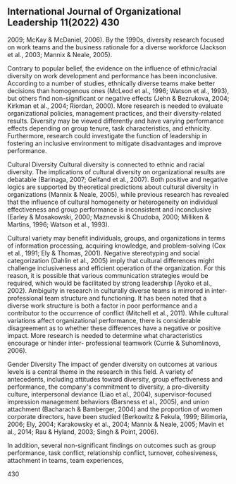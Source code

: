 ## International Journal of Organizational Leadership 11(2022) 430

2009; McKay & McDaniel, 2006). By the 1990s, diversity research focused on work teams and the business rationale for a diverse workforce (Jackson et al., 2003; Mannix & Neale, 2005).

Contrary to popular belief, the evidence on the influence of ethnic/racial diversity on work development and performance has been inconclusive. According to a number of studies, ethnically diverse teams make better decisions than homogenous ones (McLeod et al., 1996; Watson et al., 1993), but others find non-significant or negative effects (Jehn & Bezrukova, 2004; Kirkman et al., 2004; Riordan, 2000). More research is needed to evaluate organizational policies, management practices, and their diversity-related results. Diversity may be viewed differently and have varying performance effects depending on group tenure, task characteristics, and ethnicity. Furthermore, research could investigate the function of leadership in fostering an inclusive environment to mitigate disadvantages and improve performance.

Cultural Diversity Cultural diversity is connected to ethnic and racial diversity. The implications of cultural diversity on organizational results are debatable (Barinaga, 2007; Gelfand et al., 2007). Both positive and negative logics are supported by theoretical predictions about cultural diversity in organizations (Mannix & Neale, 2005), while previous research has revealed that the influence of cultural homogeneity or heterogeneity on individual effectiveness and group performance is inconsistent and inconclusive (Earley & Mosakowski, 2000; Maznevski & Chudoba, 2000; Milliken & Martins, 1996; Watson et al., 1993).

Cultural variety may benefit individuals, groups, and organizations in terms of information processing, acquiring knowledge, and problem-solving (Cox et al., 1991; Ely & Thomas, 2001). Negative stereotyping and social categorization (Dahlin et al., 2005) imply that cultural differences might challenge inclusiveness and efficient operation of the organization. For this reason, it is possible that various communication strategies would be required, which would be facilitated by strong leadership (Ayoko et al., 2002). Ambiguity in research in culturally diverse teams is mirrored in inter-professional team structure and functioning. It has been noted that a diverse work structure is both a factor in poor performance and a contributor to the occurrence of conflict (Mitchell et al., 2011). While cultural variations affect organizational performance, there is considerable disagreement as to whether these differences have a negative or positive impact. More research is needed to determine what characteristics encourage or hinder inter- professional teamwork (Currie & Suhomlinova, 2006).

Gender Diversity The impact of gender diversity on outcomes at various levels is a central theme in the research in this field. A variety of antecedents, including attitudes toward diversity, group effectiveness and performance, the company's commitment to diversity, a pro-diversity culture, interpersonal deviance (Liao et al., 2004), supervisor-focused impression management behaviors (Barsness et al., 2005), and union attachment (Bacharach & Bamberger, 2004) and the proportion of women corporate directors, have been studied (Berkowitz & Fekula, 1999; Bilimoria, 2006; Ely, 2004; Karakowsky et al., 2004; Mannix & Neale, 2005; Mavin et al., 2014; Rau & Hyland, 2003; Singh & Point, 2006).

In addition, several non-significant findings on outcomes such as group performance, task conflict, relationship conflict, turnover, cohesiveness, attachment in teams, team experiences,

430